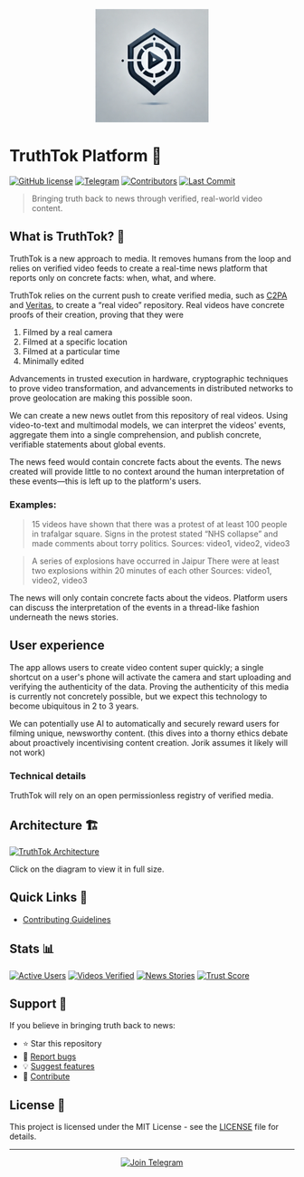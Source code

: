 <p align="center">
  <img src="assets/TruthTok Logo Design.webp" alt="TruthTok Logo" width="200">
</p>

# TruthTok Platform 📱

[![GitHub license](https://img.shields.io/github/license/NethermindEth/TruthTok)](https://github.com/NethermindEth/TruthTok/blob/main/LICENSE)
[![Telegram](https://img.shields.io/badge/Telegram-Join%20Chat-blue.svg?logo=telegram)](https://t.me/truth_tok)
[![Contributors](https://img.shields.io/github/contributors/NethermindEth/TruthTok)](https://github.com/NethermindEth/TruthTok/graphs/contributors)
[![Last Commit](https://img.shields.io/github/last-commit/NethermindEth/TruthTok)](https://github.com/NethermindEth/TruthTok/commits/main)

> Bringing truth back to news through verified, real-world video content.

## What is TruthTok? 🤔
TruthTok is a new approach to media. It removes humans from the loop and relies on verified video feeds to create a real-time news platform that reports only on concrete facts: when, what, and where.

TruthTok relies on the current push to create verified media, such as [C2PA](https://c2pa.org/) and [Veritas](https://eprint.iacr.org/2024/1066.pdf), to create a “real video” repository. Real videos have concrete proofs of their creation, proving that they were

1. Filmed by a real camera
2. Filmed at a specific location
3. Filmed at a particular time
4. Minimally edited

Advancements in trusted execution in hardware, cryptographic techniques to prove video transformation, and advancements in distributed networks to prove geolocation are making this possible soon.

We can create a new news outlet from this repository of real videos. Using video-to-text and multimodal models, we can interpret the videos' events, aggregate them into a single comprehension, and publish concrete, verifiable statements about global events.

The news feed would contain concrete facts about the events. The news created will provide little to no context around the human interpretation of these events—this is left up to the platform's users.

### Examples:

> 15 videos have shown that there was a protest of at least 100 people in trafalgar square.
Signs in the protest stated “NHS collapse” and made comments about torry politics.
Sources: video1, video2, video3
> 

> A series of explosions have occurred in Jaipur
There were at least two explosions within 20 minutes of each other
Sources: video1, video2, video3
> 

The news will only contain concrete facts about the videos. Platform users can discuss the interpretation of the events in a thread-like fashion underneath the news stories.

## User experience

The app allows users to create video content super quickly; a single shortcut on a user's phone will activate the camera and start uploading and verifying the authenticity of the data. Proving the authenticity of this media is currently not concretely possible, but we expect this technology to become ubiquitous in 2 to 3 years.

We can potentially use AI to automatically and securely reward users for filming unique, newsworthy content. (this dives into a thorny ethics debate about proactively incentivising content creation. Jorik assumes it likely will not work)

### Technical details

TruthTok will rely on an open permissionless registry of verified media.

## Architecture 🏗️

[![TruthTok Architecture](https://link.excalidraw.com/readonly/PP4YtXlYNGSmus20AN2c?darkMode=true)](https://link.excalidraw.com/readonly/PP4YtXlYNGSmus20AN2c?darkMode=true)

Click on the diagram to view it in full size.

## Quick Links 🔗

<!-- - [Documentation](https://docs.truthtok.com) -->
<!-- - [API Reference](https://api.truthtok.com) -->
- [Contributing Guidelines](CONTRIBUTING.md)
<!-- - [Code of Conduct](CODE_OF_CONDUCT.md) -->

## Stats 📊

[![Active Users](https://img.shields.io/badge/dynamic/json?color=blue&label=Active%20Users&query=$.active_users&url=https://api.truthtok.com/stats)](https://truthtok.com/stats)
[![Videos Verified](https://img.shields.io/badge/dynamic/json?color=green&label=Videos%20Verified&query=$.verified_videos&url=https://api.truthtok.com/stats)](https://truthtok.com/stats)
[![News Stories](https://img.shields.io/badge/dynamic/json?color=orange&label=News%20Stories&query=$.stories&url=https://api.truthtok.com/stats)](https://truthtok.com/stats)
[![Trust Score](https://img.shields.io/badge/dynamic/json?color=purple&label=Trust%20Score&query=$.trust_score&url=https://api.truthtok.com/stats)](https://truthtok.com/stats)

## Support 💪

If you believe in bringing truth back to news:

- ⭐ Star this repository
- 🐛 [Report bugs](https://github.com/NethermindEth/TruthTok/issues)
- 💡 [Suggest features](https://github.com/NethermindEth/TruthTok/issues)
- 🔄 [Contribute](CONTRIBUTING.md)

## License 📄

This project is licensed under the MIT License - see the [LICENSE](LICENSE) file for details.

---

<p align="center">
  <a href="https://t.me/truth_tok">
    <img src="https://img.shields.io/badge/Join-Telegram-blue.svg?style=for-the-badge&logo=telegram" alt="Join Telegram">
  </a>
</p> 